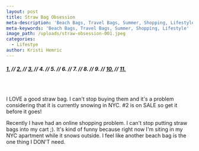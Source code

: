 ```yaml
---
layout: post
title: Straw Bag Obsession
meta-description: 'Beach Bags, Travel Bags, Summer, Shopping, Lifestyle'
meta-keywords: 'Beach Bags, Travel Bags, Summer, Shopping, Lifestyle'
image_path: /uploads/straw-obsession-001.jpeg
categories:
  - Lifestye
author: Kristi Hemric
---
```



###### **[1.](https://www.bloomingdales.com/shop/product/serpui-destiny-circle-basket-crossbody?ID=2450962&amp;pla_country=US&amp;cm_mmc=Google-PLA-ADC-_-Handbags-NA-_-Serpui-_-492030663278USA&amp;CAWELAID=120156070004864926&amp;CAGPSPN=pla&amp;CAAGID=35637426872&amp;CATCI=pla-294041458924&amp;catargetid=120156070004248855&amp;cadevice=c)&nbsp;// [2.](http://www.revolve.com/nannacay-goa-ciao-tote-bag-in-multi/dp/NANR-WY9/?d=F&amp;currency=USD&amp;mkwid={ifsearch:s}{ifcontent:c}_dc|pcrid|114237408491|pkw||pmt|&amp;pdv=c&amp;matchtype=&amp;gclid=CInVxvuM7dICFYOKswodWjIC3A) // [3.](http://shop.nordstrom.com/s/kate-spade-new-york-lewis-way-pompom-tote/4538213?origin=category-personalizedsort&amp;fashioncolor=BLACK) // 4. // 5. // 6. // 7. // 8. // 9. // [10.](http://shop.nordstrom.com/s/nordstrom-beach-please-tote/4491436?origin=category-personalizedsort&amp;fashioncolor=NATURAL) // [11.](http://shop.nordstrom.com/s/sam-edelman-sierra-straw-tote/4527040?origin=category-personalizedsort&amp;fashioncolor=ORANGE)**

&nbsp;

I LOVE a good straw bag. I can't stop buying them and it's a problem considering that it is currently snowing in NYC. #2 is on SALE so get it before it goes!

Recently I have had an online shopping problem. I can't stop putting straw bags into my cart ;). It's kind of funny because right now I'm siting in my NYC apartment while it snows outside. I feel like another beach bag is the one thing I DON'T need. ​